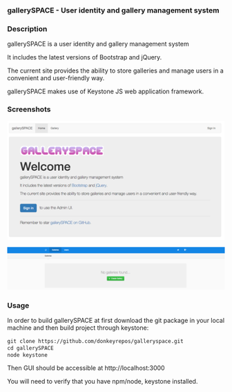 <h3>gallerySPACE - User identity and gallery management system</h3>

<h3>Description</h3>

gallerySPACE is a user identity and gallery management system

It includes the latest versions of Bootstrap and jQuery.

The current site provides the ability to store galleries and manage users in a convenient and user-friendly way.

gallerySPACE makes use of Keystone JS web application framework.

<h3>Screenshots</h3>

![alt tag](https://raw.githubusercontent.com/donkeyrepos/galleryspace/master/home_screen.png)

![alt tag](https://raw.githubusercontent.com/donkeyrepos/galleryspace/master/signin_panel.png)

<h3>Usage</h3>

In order to build gallerySPACE at first download the git package in your local machine and then build project through keystone:

```
git clone https://github.com/donkeyrepos/galleryspace.git
cd gallerySPACE
node keystone
```

Then GUI should be accessible at http://localhost:3000

You will need to verify that you have npm/node, keystone installed.
